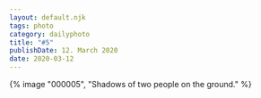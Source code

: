 ```yaml
---
layout: default.njk
tags: photo
category: dailyphoto
title: "#5"
publishDate: 12. March 2020
date: 2020-03-12
---
```


{% image "000005", "Shadows of two people on the ground." %}
